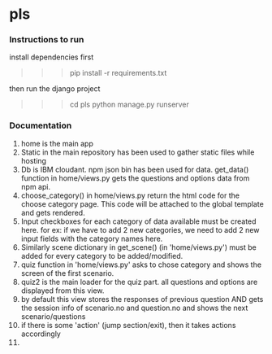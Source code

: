 # pls

### Instructions to run

install dependencies first

>>>pip install -r requirements.txt

then run the django project

>>>cd pls
>>>python manage.py runserver

### Documentation

1. home is the main app
2. Static in the main repository has been used to gather static files while hosting
3. Db is IBM cloudant. npm json bin has been used for data. get_data() function in home/views.py gets the questions and options data from npm api.
4. choose_category() in home/views.py return the html code for the choose category page. This code will be attached to the global template and gets rendered.
5. Input checkboxes for each category of data available must be created here. for ex: if we have to add 2 new categories, we need to add 2 new input fields with the category names here.
6.  Similarly scene dictionary in get_scene() (in 'home/views.py') must be added for every category to be added/modified.
7. quiz function in 'home/views.py' asks to chose category and shows the screen of the first scenario.
8. quiz2 is the main loader for the quiz part. all questions and options are displayed from this view.
9. by default this view stores the responses of previous question AND gets the session info of scenario.no and question.no and shows the next scenario/questions
10. if there is some 'action' (jump section/exit), then it takes actions accordingly
11.
